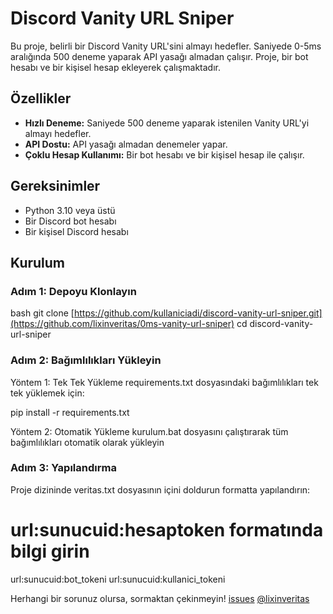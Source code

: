 # Discord Vanity URL Sniper

Bu proje, belirli bir Discord Vanity URL'sini almayı hedefler. Saniyede 0-5ms aralığında 500 deneme yaparak API yasağı almadan çalışır. Proje, bir bot hesabı ve bir kişisel hesap ekleyerek çalışmaktadır.

## Özellikler

- **Hızlı Deneme:** Saniyede 500 deneme yaparak istenilen Vanity URL'yi almayı hedefler.
- **API Dostu:** API yasağı almadan denemeler yapar.
- **Çoklu Hesap Kullanımı:** Bir bot hesabı ve bir kişisel hesap ile çalışır.

## Gereksinimler

- Python 3.10 veya üstü
- Bir Discord bot hesabı
- Bir kişisel Discord hesabı

## Kurulum

### Adım 1: Depoyu Klonlayın

bash
git clone [https://github.com/kullaniciadi/discord-vanity-url-sniper.git](https://github.com/lixinveritas/0ms-vanity-url-sniper)
cd discord-vanity-url-sniper

### Adım 2: Bağımlılıkları Yükleyin

Yöntem 1: Tek Tek Yükleme
requirements.txt dosyasındaki bağımlılıkları tek tek yüklemek için:

pip install -r requirements.txt

Yöntem 2: Otomatik Yükleme
kurulum.bat dosyasını çalıştırarak tüm bağımlılıkları otomatik olarak yükleyin

### Adım 3: Yapılandırma
Proje dizininde veritas.txt dosyasının içini doldurun formatta yapılandırın:

# url:sunucuid:hesaptoken formatında bilgi girin
url:sunucuid:bot_tokeni
url:sunucuid:kullanici_tokeni

Herhangi bir sorunuz olursa, sormaktan çekinmeyin! 
[issues](https://github.com/lixinveritas/0ms-vanity-url-sniper/issues)
[@lixinveritas](https://discordapp.com/users/718287701987688491)
